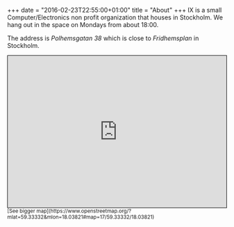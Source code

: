 +++
date = "2016-02-23T22:55:00+01:00"
title = "About"
+++
IX is a small Computer/Electronics non profit organization that houses in
Stockholm. We hang out in the space on Mondays from about 18:00.

The address is *Polhemsgatan 38* which is close to *Fridhemsplan* in
Stockholm.

<iframe src="https://www.openstreetmap.org/export/embed.html?bbox=18.025871515274048%2C59.32980197428491%2C18.05054783821106%2C59.33683370733963&amp;layer=mapnik&amp;marker=59.333318022731746%2C18.038209676742554" style="border: 1px solid black; width: 100%; height: 350px;"></iframe>
<br/>
<small>[See bigger map](https://www.openstreetmap.org/?mlat=59.33332&amp;mlon=18.03821#map=17/59.33332/18.03821)</small>
